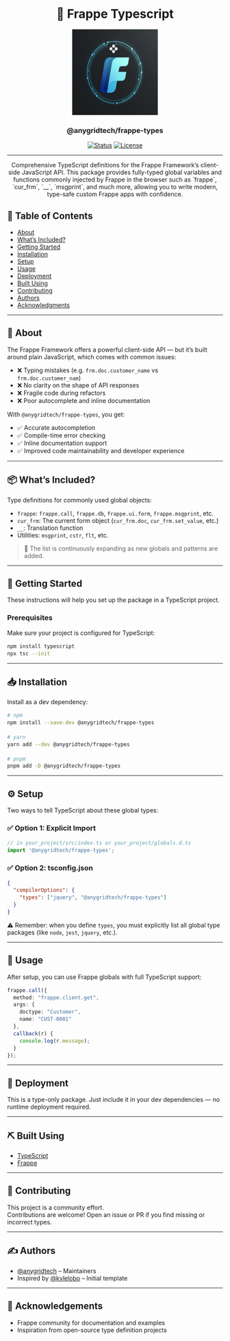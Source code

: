<h1 align="center">
  🚀 Frappe Typescript
</h1>

<p align="center">
  <a href="" rel="noopener">
    <img width=200px height=200px src="LOGO.png" alt="Project logo">
  </a>
</p>

<h3 align="center">@anygridtech/frappe-types</h3>

<div align="center">

[![Status](https://img.shields.io/badge/status-active-success.svg)]()
[![License](https://img.shields.io/badge/license-MIT-blue.svg)](/LICENSE)

</div>

---

<p align="center">
Comprehensive TypeScript definitions for the Frappe Framework’s client-side JavaScript API.  
This package provides fully-typed global variables and functions commonly injected by Frappe in the browser such as `frappe`, `cur_frm`, `__`, `msgprint`, and much more, allowing you to write modern, type-safe custom Frappe apps with confidence.
<br>
</p>

## 📝 Table of Contents

- [About](#about)
- [What’s Included?](#whats_included)
- [Getting Started](#getting_started)
- [Installation](#installation)
- [Setup](#setup)
- [Usage](#usage)
- [Deployment](#deployment)
- [Built Using](#built_using)
- [Contributing](#contributing)
- [Authors](#authors)
- [Acknowledgments](#acknowledgement)

---

## 🧐 About <a name = "about"></a>

The Frappe Framework offers a powerful client-side API — but it’s built around plain JavaScript, which comes with common issues:

- ❌ Typing mistakes (e.g. `frm.doc.customer_name` vs `frm.doc.customer_nam`)  
- ❌ No clarity on the shape of API responses  
- ❌ Fragile code during refactors  
- ❌ Poor autocomplete and inline documentation  

With `@anygridtech/frappe-types`, you get:  

- ✅ Accurate autocompletion  
- ✅ Compile-time error checking  
- ✅ Inline documentation support  
- ✅ Improved code maintainability and developer experience  

---

## 📦 What’s Included? <a name = "whats_included"></a>

Type definitions for commonly used global objects:

- `frappe`: `frappe.call`, `frappe.db`, `frappe.ui.form`, `frappe.msgprint`, etc.  
- `cur_frm`: The current form object (`cur_frm.doc`, `cur_frm.set_value`, etc.)  
- `__`: Translation function  
- Utilities: `msgprint`, `cstr`, `flt`, etc.  

> 🧩 The list is continuously expanding as new globals and patterns are added.

---

## 🏁 Getting Started <a name = "getting_started"></a>

These instructions will help you set up the package in a TypeScript project.

### Prerequisites

Make sure your project is configured for TypeScript:

```bash
npm install typescript
npx tsc --init
```

---

## 📥 Installation <a name = "installation"></a>

Install as a dev dependency:

```bash
# npm
npm install --save-dev @anygridtech/frappe-types

# yarn
yarn add --dev @anygridtech/frappe-types

# pnpm
pnpm add -D @anygridtech/frappe-types
```

---

## ⚙️ Setup <a name = "setup"></a>

Two ways to tell TypeScript about these global types:

### ✅ Option 1: Explicit Import

```ts
// in your_project/src/index.ts or your_project/globals.d.ts
import '@anygridtech/frappe-types';
```

### ✅ Option 2: tsconfig.json

```json
{
  "compilerOptions": {
    "types": ["jquery", "@anygridtech/frappe-types"]
  }
}
```

⚠️ Remember: when you define `types`, you must explicitly list all global type packages (like `node`, `jest`, `jquery`, etc.).

---

## 🎈 Usage <a name="usage"></a>

After setup, you can use Frappe globals with full TypeScript support:

```ts
frappe.call({
  method: "frappe.client.get",
  args: {
    doctype: "Customer",
    name: "CUST-0001"
  },
  callback(r) {
    console.log(r.message);
  }
});
```

---

## 🚀 Deployment <a name = "deployment"></a>

This is a type-only package. Just include it in your dev dependencies — no runtime deployment required.

---

## ⛏️ Built Using <a name = "built_using"></a>

- [TypeScript](https://www.typescriptlang.org/)
- [Frappe](https://frappeframework.com/)

---

## 🤝 Contributing <a name = "contributing"></a>

This project is a community effort.  
Contributions are welcome! Open an issue or PR if you find missing or incorrect types.

---

## ✍️ Authors <a name = "authors"></a>

- [@anygridtech](https://github.com/anygridtech) – Maintainers  
- Inspired by [@kylelobo](https://github.com/kylelobo) – Initial template

---

## 🎉 Acknowledgements <a name = "acknowledgement"></a>

- Frappe community for documentation and examples  
- Inspiration from open-source type definition projects
